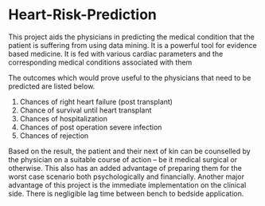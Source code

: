 # Heart-Risk-Prediction

This project aids the physicians in predicting the medical condition that the
patient is suffering from using data mining. It is a powerful tool for evidence based
medicine. It is fed with various cardiac parameters and the corresponding medical
conditions associated with them

The outcomes which would prove useful to the physicians that need to be
predicted are listed below.
1. Chances of right heart failure (post transplant)
2. Chance of survival until heart transplant
3. Chances of hospitalization
4. Chances of post operation severe infection
5. Chances of rejection

Based on the result, the patient and their next of kin can be counselled by the
physician on a suitable course of action – be it medical surgical or otherwise. This also
has an added advantage of preparing them for the worst case scenario both
psychologically and financially. Another major advantage of this project is the
immediate implementation on the clinical side. There is negligible lag time between
bench to bedside application.
